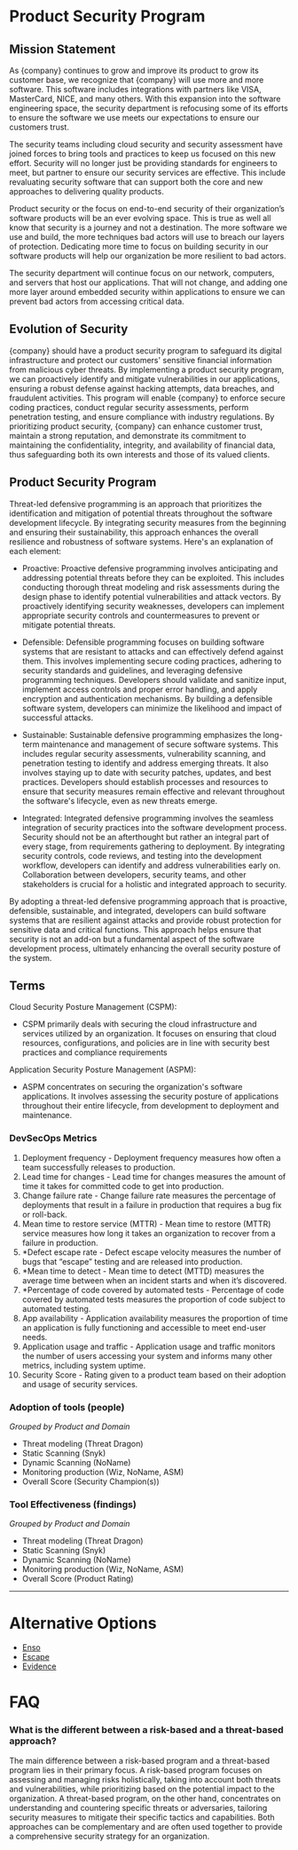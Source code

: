 # Product Security Program

## Mission Statement
As {company} continues to grow and improve its product to grow its customer base, we recognize that {company} will use more and more software. This software includes integrations with partners like VISA, MasterCard, NICE, and many others. With this expansion into the software engineering space, the security department is refocusing some of its efforts to ensure the software we use meets our expectations to ensure our customers trust.

The security teams including cloud security and security assessment have joined forces to bring tools and practices to keep us focused on this new effort. Security will no longer just be providing standards for engineers to meet, but partner to ensure our security services are effective. This include revaluating security software that can support both the core and new approaches to delivering quality products.

Product security or the focus on end-to-end security of their organization’s software products will be an ever evolving space. This is true as well all know that security is a journey and not a destination. The more software we use and build, the more techniques bad actors will use to breach our layers of protection. Dedicating more time to focus on building security in our software products will help our organization be more resilient to bad actors.

The security department will continue focus on our network, computers, and servers that host our applications. That will not change, and adding one more layer around embedded security within applications to ensure we can prevent bad actors from accessing critical data.

## Evolution of Security
{company} should have a product security program to safeguard its digital infrastructure and protect our customers' sensitive financial information from malicious cyber threats. By implementing a product security program, we can proactively identify and mitigate vulnerabilities in our applications, ensuring a robust defense against hacking attempts, data breaches, and fraudulent activities. This program will enable {company} to enforce secure coding practices, conduct regular security assessments, perform penetration testing, and ensure compliance with industry regulations. By prioritizing product security, {company} can enhance customer trust, maintain a strong reputation, and demonstrate its commitment to maintaining the confidentiality, integrity, and availability of financial data, thus safeguarding both its own interests and those of its valued clients.

## Product Security Program
Threat-led defensive programming is an approach that prioritizes the identification and mitigation of potential threats throughout the software development lifecycle. By integrating security measures from the beginning and ensuring their sustainability, this approach enhances the overall resilience and robustness of software systems. Here's an explanation of each element:

- Proactive:
Proactive defensive programming involves anticipating and addressing potential threats before they can be exploited. This includes conducting thorough threat modeling and risk assessments during the design phase to identify potential vulnerabilities and attack vectors. By proactively identifying security weaknesses, developers can implement appropriate security controls and countermeasures to prevent or mitigate potential threats.

- Defensible:
Defensible programming focuses on building software systems that are resistant to attacks and can effectively defend against them. This involves implementing secure coding practices, adhering to security standards and guidelines, and leveraging defensive programming techniques. Developers should validate and sanitize input, implement access controls and proper error handling, and apply encryption and authentication mechanisms. By building a defensible software system, developers can minimize the likelihood and impact of successful attacks.

- Sustainable:
Sustainable defensive programming emphasizes the long-term maintenance and management of secure software systems. This includes regular security assessments, vulnerability scanning, and penetration testing to identify and address emerging threats. It also involves staying up to date with security patches, updates, and best practices. Developers should establish processes and resources to ensure that security measures remain effective and relevant throughout the software's lifecycle, even as new threats emerge.

- Integrated:
Integrated defensive programming involves the seamless integration of security practices into the software development process. Security should not be an afterthought but rather an integral part of every stage, from requirements gathering to deployment. By integrating security controls, code reviews, and testing into the development workflow, developers can identify and address vulnerabilities early on. Collaboration between developers, security teams, and other stakeholders is crucial for a holistic and integrated approach to security.

By adopting a threat-led defensive programming approach that is proactive, defensible, sustainable, and integrated, developers can build software systems that are resilient against attacks and provide robust protection for sensitive data and critical functions. This approach helps ensure that security is not an add-on but a fundamental aspect of the software development process, ultimately enhancing the overall security posture of the system.

## Terms
Cloud Security Posture Management (CSPM):
- CSPM primarily deals with securing the cloud infrastructure and services utilized by an organization.  It focuses on ensuring that cloud resources, configurations, and policies are in line with security best practices and compliance requirements

Application Security Posture Management (ASPM):
- ASPM concentrates on securing the organization's software applications. It involves assessing the security posture of applications throughout their entire lifecycle, from development to deployment and maintenance.

### DevSecOps Metrics
1. Deployment frequency - Deployment frequency measures how often a team successfully releases to production.
2. Lead time for changes - Lead time for changes measures the amount of time it takes for committed code to get into production.
3. Change failure rate - Change failure rate measures the percentage of deployments that result in a failure in production that requires a bug fix or roll-back.
4. Mean time to restore service (MTTR) - Mean time to restore (MTTR) service measures how long it takes an organization to recover from a failure in production.
5. *Defect escape rate - Defect escape velocity measures the number of bugs that “escape” testing and are released into production.
6. *Mean time to detect - Mean time to detect (MTTD) measures the average time between when an incident starts and when it’s discovered.
7. *Percentage of code covered by automated tests - Percentage of code covered by automated tests measures the proportion of code subject to automated testing.
8. App availability - Application availability measures the proportion of time an application is fully functioning and accessible to meet end-user needs.
9. Application usage and traffic - Application usage and traffic monitors the number of users accessing your system and informs many other metrics, including system uptime.
10. Security Score - Rating given to a product team based on their adoption and usage of security services.

### Adoption of tools (people)
<em>Grouped by Product and Domain</em>
- Threat modeling (Threat Dragon)
- Static Scanning (Snyk)
- Dynamic Scanning (NoName)
- Monitoring production (Wiz, NoName, ASM)
- Overall Score (Security Champion(s))

### Tool Effectiveness (findings)
<em>Grouped by Product and Domain</em>
- Threat modeling (Threat Dragon)
- Static Scanning (Snyk)
- Dynamic Scanning (NoName)
- Monitoring production (Wiz, NoName, ASM)
- Overall Score (Product Rating)

________________________________________________________________

# Alternative Options
- [Enso](https://www.enso.security/integrations/all-integrations)
- [Escape](https://escape.tech)
- [Evidence](https://evidence.dev)

# FAQ

### What is the different between a risk-based and a threat-based approach?
The main difference between a risk-based program and a threat-based program lies in their primary focus. A risk-based program focuses on assessing and managing risks holistically, taking into account both threats and vulnerabilities, while prioritizing based on the potential impact to the organization. A threat-based program, on the other hand, concentrates on understanding and countering specific threats or adversaries, tailoring security measures to mitigate their specific tactics and capabilities. Both approaches can be complementary and are often used together to provide a comprehensive security strategy for an organization.
